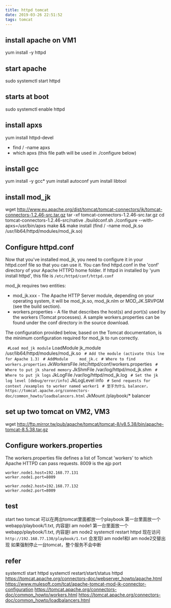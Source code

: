 ```yaml
---
title: httpd tomcat
date: 2019-03-26 22:51:52
tags: tomcat
---
```


## install apache on VM1
yum install -y httpd

## start apache
sudo systemctl start httpd

## starts at boot
sudo systemctl enable httpd

## install apxs
yum install httpd-devel
- find / -name apxs
- which apxs  (this file path will be used in ./configure below)

## install gcc
yum install -y gcc*
yum install autoconf
yum install libtool

## install mod_jk
wget http://www.eu.apache.org/dist/tomcat/tomcat-connectors/jk/tomcat-connectors-1.2.46-src.tar.gz
tar -xf tomcat-connectors-1.2.46-src.tar.gz
cd tomcat-connectors-1.2.46-src/native
./buildconf.sh
./configure --with-apxs=/usr/bin/apxs
make && make install
(find / -name mod_jk.so
/usr/lib64/httpd/modules/mod_jk.so)

## Configure httpd.conf
Now that you've installed mod_jk, you need to configure it in your httpd.conf file so that you can use it.
You can find httpd.conf in the 'conf' directory of your Apache HTTPD home folder.
If httpd in installed by 'yum install httpd', this file is
`/etc/httpd/conf/httpd.conf`

mod_jk requires two entities:
- mod_jk.xxx - The Apache HTTP Server module, depending on your operating system, it will be mod_jk.so, mod_jk.nlm or MOD_JK.SRVPGM (see the build section).
- workers.properties - A file that describes the host(s) and port(s) used by the workers (Tomcat processes). A sample workers.properties can be found under the conf directory in the source download.

The configuration provided below, based on the Tomcat documentation, is the minimum configuration required for mod_jk to run correctly.

` #Load mod_jk module`
LoadModule    jk_module  /usr/lib64/httpd/modules/mod_jk.so
` # Add the module (activate this lne for Apache 1.3)`
` # AddModule     mod_jk.c`
` # Where to find workers.properties`
JkWorkersFile /etc/httpd/conf/workers.properties
` # Where to put jk shared memory`
JkShmFile     /var/log/httpd/mod_jk.shm
` # Where to put jk logs`
JkLogFile     /var/log/httpd/mod_jk.log
` # Set the jk log level [debug/error/info]`
JkLogLevel    info
` # Send requests for context /examples to worker named worker1`
` # 至于为什么 balancer，https://tomcat.apache.org/connectors-doc/common_howto/loadbalancers.html`
JkMount  /playbook/* balancer

## set up two tomcat on VM2, VM3
wget http://ftp.mirror.tw/pub/apache/tomcat/tomcat-8/v8.5.38/bin/apache-tomcat-8.5.38.tar.gz

##  Configure workers.properties
The workers.properties file defines a list of Tomcat 'workers' to which Apache HTTPD can pass requests.
8009 is the ajp port
```
worker.node1.host=192.168.77.131
worker.node1.port=8009

worker.node2.host=192.168.77.132
worker.node2.port=8009

```

## test
start two tomcat
可以在两台tomcat里面都放一个playbook
第一台里面放一个webapp/playbook/1.txt, 内容是I am node1
第一台里面放一个webapp/playbook/1.txt, 内容是I am node2
systemctl restart httpd
现在访问
`http://192.168.77.130/playbook/1.txt`
会发现I am node1和I am node2交替出现
如果强制停止一台tomcat，整个服务不会中断

## refer
systemctl start httpd
systemctl restart/start/status httpd
https://tomcat.apache.org/connectors-doc/webserver_howto/apache.html
https://www.mulesoft.com/tcat/apache-tomcat-mod-jk-connector-configuration
https://tomcat.apache.org/connectors-doc/common_howto/workers.html
https://tomcat.apache.org/connectors-doc/common_howto/loadbalancers.html



